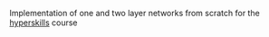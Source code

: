 Implementation of one and two layer networks from scratch for the [hyperskills](https://hyperskill.org/courses/42-coding-machine-learning-algorithms) course
